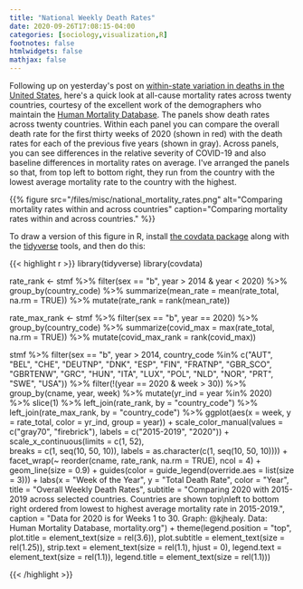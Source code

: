 ```yaml
---
title: "National Weekly Death Rates"
date: 2020-09-26T17:08:15-04:00
categories: [sociology,visualization,R]
footnotes: false
htmlwidgets: false
mathjax: false
---
```



Following up on yesterday's post on [within-state variation in deaths in the United States](https://kieranhealy.org/blog/archives/2020/09/24/us-excess-mortality/), here's a quick look at all-cause mortality rates across twenty countries, courtesy of the excellent work of the demographers who maintain the [Human Mortality Database](https://www.mortality.org). The panels show death rates across twenty countries. Within each panel you can compare the overall death rate for the first thirty weeks of 2020 (shown in red) with the death rates for each of the previous five years (shown in gray). Across panels, you can see differences in the relative severity of COVID-19 and also baseline differences in mortality rates on average. I've arranged the panels so that, from top left to bottom right, they run from the country with the lowest average mortality rate to the country with the highest. 

{{% figure src="/files/misc/national_mortality_rates.png" alt="Comparing mortality rates within and across countries" caption="Comparing mortality rates within and across countries." %}}

To draw a version of this figure in R, install [the covdata package](https://kjhealy.github.io/covdata/) along with the [tidyverse](https://www.tidyverse.org) tools, and then do this: 

{{< highlight r >}}
library(tidyverse)
library(covdata)


rate_rank <- stmf %>%
  filter(sex == "b", year > 2014 & year < 2020) %>%
  group_by(country_code) %>%
  summarize(mean_rate = mean(rate_total, na.rm = TRUE)) %>% 
  mutate(rate_rank = rank(mean_rate))
  

rate_max_rank <- stmf %>%
  filter(sex == "b", year == 2020) %>%
  group_by(country_code) %>%
  summarize(covid_max = max(rate_total, na.rm = TRUE)) %>% 
  mutate(covid_max_rank = rank(covid_max))


stmf %>%
  filter(sex == "b", year > 2014, 
         country_code %in% c("AUT", "BEL", "CHE", "DEUTNP", "DNK", "ESP", "FIN",
                             "FRATNP", "GBR_SCO", "GBRTENW", "GRC", "HUN",
                             "ITA", "LUX", "POL", "NLD", "NOR", "PRT", "SWE", "USA")) %>%
  filter(!(year == 2020 & week > 30)) %>%
  group_by(cname, year, week) %>%
  mutate(yr_ind = year %in% 2020) %>%
  slice(1) %>% 
  left_join(rate_rank, by = "country_code") %>% 
  left_join(rate_max_rank, by = "country_code") %>% 
  ggplot(aes(x = week, y = rate_total, color = yr_ind, group = year)) + 
  scale_color_manual(values = c("gray70", "firebrick"), labels = c("2015-2019", "2020")) +
  scale_x_continuous(limits = c(1, 52),  
                     breaks = c(1, seq(10, 50, 10)), 
                     labels = as.character(c(1, seq(10, 50, 10)))) + 
  facet_wrap(~ reorder(cname, rate_rank, na.rm = TRUE), ncol = 4) +
  geom_line(size = 0.9) + 
  guides(color = guide_legend(override.aes = list(size = 3))) + 
  labs(x = "Week of the Year", 
       y = "Total Death Rate", 
       color = "Year",
       title = "Overall Weekly Death Rates",
       subtitle = "Comparing 2020 with 2015-2019 across selected countries. Countries are shown top\nleft to bottom right ordered from lowest to highest average mortality rate in 2015-2019.",
       caption = "Data for 2020 is for Weeks 1 to 30. Graph: @kjhealy. Data: Human Mortality Database, mortality.org") + 
  theme(legend.position = "top", 
        plot.title = element_text(size = rel(3.6)),
        plot.subtitle = element_text(size = rel(1.25)),
        strip.text = element_text(size = rel(1.1), hjust = 0),
        legend.text = element_text(size = rel(1.1)), 
        legend.title = element_text(size = rel(1.1)))

{{< /highlight >}}

